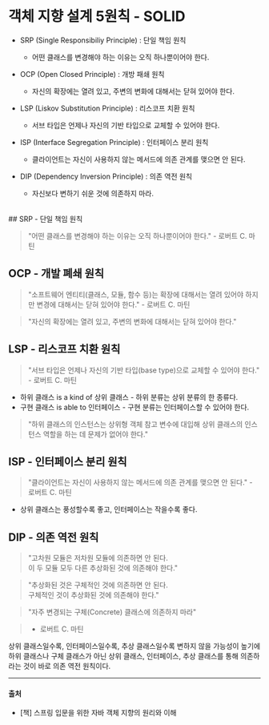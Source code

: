 # 객체 지향 설계 5원칙 - SOLID

* SRP (Single Responsibiliy Principle) : 단일 책임 원칙
	* 어떤 클래스를 변경해야 하는 이유는 오직 하나뿐이어야 한다.

* OCP (Open Closed Principle) : 개방 패쇄 원칙
	* 자신의 확장에는 열려 있고, 주변의 변화에 대해서는 닫혀 있어야 한다.

* LSP (Liskov Substitution Principle) : 리스코프 치환 원칙
	* 서브 타입은 언제나 자신의 기반 타입으로 교체할 수 있어야 한다.

* ISP (Interface Segregation Principle) : 인터페이스 분리 원칙
	* 클라이언트는 자신이 사용하지 않는 메서드에 의존 관계를 맺으면 안 된다.

* DIP (Dependency Inversion Principle) : 의존 역전 원칙
	* 자신보다 변하기 쉬운 것에 의존하지 마라.

<br/>
## SRP - 단일 책임 원칙

> "어떤 클래스를 변경해야 하는 이유는 오직 하나뿐이어야 한다." - 로버트 C. 마틴

## OCP - 개발 폐쇄 원칙

> "소프트웨어 엔티티(클래스, 모듈, 함수 등)는 확장에 대해서는 열려 있어야 하지만 변경에 대해서는 닫혀 있어야 한다." - 로버트 C. 마틴

> "자신의 확장에는 열려 있고, 주변의 변화에 대해서는 닫혀 있어야 한다."

## LSP - 리스코프 치환 원칙

> "서브 타입은 언제나 자신의 기반 타입(base type)으로 교체할 수 있어야 한다." - 로버트 C. 마틴

* 하위 클래스 is a kind of 상위 클래스 - 하위 분류는 상위 분류의 한 종류다.
* 구현 클래스 is able to 인터페이스 - 구현 분류는 인터페이스할 수 있어야 한다.

> "하위 클래스의 인스턴스는 상위형 객체 참고 변수에 대입해 상위 클래스의 인스턴스 역할을 하는 데 문제가 없어야 한다." 

## ISP - 인터페이스 분리 원칙

> "클라이언트는 자신이 사용하지 않는 메서드에 의존 관계를 맺으면 안 된다." - 로버트 C. 마틴

* 상위 클래스는 풍성할수록 좋고, 인터페이스는 작을수록 좋다.

## DIP - 의존 역전 원칙

> "고차원 모듈은 저차원 모듈에 의존하면 안 된다.<br/>
> 이 두 모듈 모두 다른 추상화된 것에 의존해야 한다."

> "추상화된 것은 구체적인 것에 의존하면 안 된다.<br/>
> 구체적인 것이 추상화된 것에 의존해야 한다."

> "자주 변경되는 구체(Concrete) 클래스에 의존하지 마라"

> - 로버트 C. 마틴

상위 클래스일수록, 인터페이스일수록, 추상 클래스일수록 변하지 않을 가능성이 높기에 하위 클래스나 구체 클래스가 아닌 상위 클래스, 인터페이스, 추상 클래스를 통해 의존하라는 것이 바로 의존 역전 원칙이다.

---

#### 출처

* [책] 스프링 입문을 위한 자바 객체 지향의 원리와 이해

